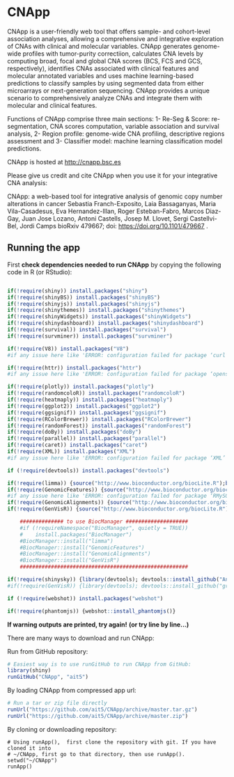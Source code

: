# CNApp ##
CNApp is a user-friendly web tool that offers sample- and cohort-level association analyses, allowing a comprehensive and integrative exploration of CNAs with clinical and molecular variables. CNApp generates genome-wide profiles with tumor-purity correctiion, calculates CNA levels by computing broad, focal and global CNA scores (BCS, FCS and GCS, respectively), identifies CNAs associated with clinical features and molecular annotated variables and uses machine learning-based predictions to classify samples by using segmented data from either microarrays or next-generation sequencing.
CNApp provides a unique scenario to comprehensively analyze CNAs and integrate them with molecular and clinical features.

Functions of CNApp comprise three main sections: 1- Re-Seg & Score: re-segmentation, CNA scores computation, variable association and survival analysis, 2- Region profile: genome-wide CNA profiling, descriptive regions assessment and 3- Classifier model: machine learning classification model predictions.

CNApp is hosted at http://cnapp.bsc.es

Please give us credit and cite CNApp when you use it for your integrative CNA analysis:

CNApp: a web-based tool for integrative analysis of genomic copy number alterations in cancer
Sebastia Franch-Exposito, Laia Bassaganyas, Maria Vila-Casadesus, Eva Hernandez-Illan, Roger Esteban-Fabro, Marcos Diaz-Gay, Juan Jose Lozano, Antoni Castells, Josep M. Llovet, Sergi Castellvi-Bel, Jordi Camps
bioRxiv 479667; doi: https://doi.org/10.1101/479667 .

## Running the app ##

First __check dependencies needed to run CNApp__ by copying the following code in R (or RStudio):


```R

if(!require(shiny)) install.packages("shiny")
if(!require(shinyBS)) install.packages("shinyBS")
if(!require(shinyjs)) install.packages("shinyjs")
if(!require(shinythemes)) install.packages("shinythemes")
if(!require(shinyWidgets)) install.packages("shinyWidgets")
if(!require(shinydashboard)) install.packages("shinydashboard")
if(!require(survival)) install.packages("survival")
if(!require(survminer)) install.packages("survminer")

if(!require(V8)) install.packages("V8")
#if any issue here like 'ERROR: configuration failed for package ‘curl’' or 'ERROR: configuration failed for package ‘V8’' follow printed instructions on your command-line window

if(!require(httr)) install.packages("httr")
#if any issue here like 'ERROR: configuration failed for package ‘openssl’' follow printed instructions on your command-line window

if(!require(plotly)) install.packages("plotly")
if(!require(randomcoloR)) install.packages("randomcoloR")
if(!require(heatmaply)) install.packages("heatmaply")
if(!require(ggplot2)) install.packages("ggplot2")
if(!require(ggsignif)) install.packages("ggsignif")
if(!require(RColorBrewer)) install.packages("RColorBrewer")
if(!require(randomForest)) install.packages("randomForest")
if(!require(doBy)) install.packages("doBy")
if(!require(parallel)) install.packages("parallel")
if(!require(caret)) install.packages("caret")
if(!require(XML)) install.packages("XML")
#if any issue here like 'ERROR: configuration failed for package ‘XML’' ty installing 'libxml2' into your OS

if (!require(devtools)) install.packages("devtools")

if(!require(limma)) {source("http://www.bioconductor.org/biocLite.R");biocLite("limma")}
if(!require(GenomicFeatures)) {source("http://www.bioconductor.org/biocLite.R");biocLite("GenomicFeatures")}
#if any issue here like 'ERROR: configuration failed for package ‘RMySQL’' ty installing 'libmysqlclient' into your OS
if(!require(GenomicAlignments)) {source("http://www.bioconductor.org/biocLite.R");biocLite("GenomicAlignments")}
if(!require(GenVisR)) {source("http://www.bioconductor.org/biocLite.R");biocLite("GenVisR")}

    ############## to use BiocManager ####################
    #if (!requireNamespace("BiocManager", quietly = TRUE))
    #    install.packages("BiocManager")
    #BiocManager::install("limma")
    #BiocManager::install("GenomicFeatures")
    #BiocManager::install("GenomicAlignments")
    #BiocManager::install("GenVisR")
    ######################################################

if(!require(shinysky)) {library(devtools); devtools::install_github("AnalytixWare/ShinySky")}
#if(!require(GenVisR)) {library(devtools); devtools::install_github("griffithlab/GenVisR")}

if (!require(webshot)) install.packages("webshot")

if(!require(phantomjs)) {webshot::install_phantomjs()}

```
**If warning outputs are printed, try again!**
**(or try line by line...)**


There are many ways to download and run CNApp:

Run from GitHub repository:

```R
# Easiest way is to use runGitHub to run CNApp from GitHub:
library(shiny)
runGitHub("CNApp", "ait5")
```

By loading CNApp from compressed app url:

```R
# Run a tar or zip file directly
runUrl("https://github.com/ait5/CNApp/archive/master.tar.gz")
runUrl("https://github.com/ait5/CNApp/archive/master.zip")
```
By cloning or downloading repository:
```
# Using runApp(),  first clone the repository with git. If you have cloned it into
# ~/CNApp, first go to that directory, then use runApp().
setwd("~/CNApp")
runApp()
```

